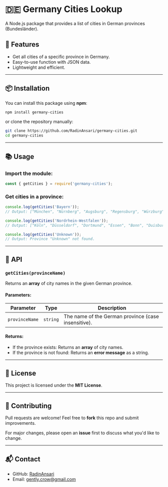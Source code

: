 # 🇩🇪 Germany Cities Lookup

A  Node.js package that provides a list of cities in German provinces (Bundesländer).  

## 🚀 Features
- Get all cities of a specific province in Germany.
- Easy-to-use function with JSON data.
- Lightweight and efficient.

---

## 📦 Installation
You can install this package using **npm**:

```sh
npm install germany-cities
```

or clone the repository manually:

```sh
git clone https://github.com/RadinAnsari/germany-cities.git
cd germany-cities
```

---

## 📚 Usage
### Import the module:
```javascript
const { getCities } = require('germany-cities');
```

### Get cities in a province:
```javascript
console.log(getCities('Bayern'));
// Output: ["München", "Nürnberg", "Augsburg", "Regensburg", "Würzburg", "Ingolstadt", "Fürth", "Erlangen", "Bamberg", "Bayreuth"]

console.log(getCities('Nordrhein-Westfalen'));
// Output: ["Köln", "Düsseldorf", "Dortmund", "Essen", "Bonn", "Duisburg", "Bochum", "Wuppertal", "Bielefeld", "Münster"]

console.log(getCities('Unknown'));
// Output: Province "Unknown" not found.
```

---

## 🔧 API

### `getCities(provinceName)`
Returns an **array** of city names in the given German province.

#### **Parameters:**
| Parameter    | Type     | Description                           |
|-------------|---------|---------------------------------------|
| `provinceName` | `string` | The name of the German province (case insensitive). |

#### **Returns:**
- If the province exists: Returns an **array** of city names.
- If the province is not found: Returns an **error message** as a string.

---



## 📜 License
This project is licensed under the **MIT License**.

---

## 🌟 Contributing
Pull requests are welcome! Feel free to **fork** this repo and submit improvements.

For major changes, please open an **issue** first to discuss what you'd like to change.

---

## 📬 Contact
- GitHub: [RadinAnsari](https://github.com/RadinAnsari)
- Email: gently.crow@gmail.com
